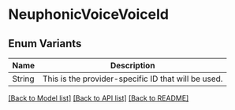 # NeuphonicVoiceVoiceId

## Enum Variants

| Name | Description |
|---- | -----|
| String | This is the provider-specific ID that will be used. |

[[Back to Model list]](../README.md#documentation-for-models) [[Back to API list]](../README.md#documentation-for-api-endpoints) [[Back to README]](../README.md)


